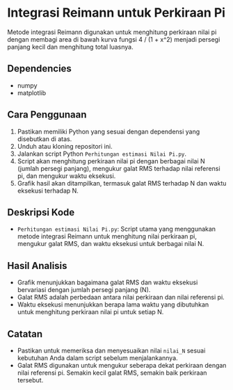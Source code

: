 # Integrasi Reimann untuk Perkiraan Pi

Metode integrasi Reimann digunakan untuk menghitung perkiraan nilai pi dengan membagi area di bawah kurva fungsi 4 / (1 + x^2) menjadi persegi panjang kecil dan menghitung total luasnya.

## Dependencies

- numpy
- matplotlib

## Cara Penggunaan

1. Pastikan memiliki Python yang sesuai dengan dependensi yang disebutkan di atas.
2. Unduh atau kloning repositori ini.
3. Jalankan script Python `Perhitungan estimasi Nilai Pi.py`.
4. Script akan menghitung perkiraan nilai pi dengan berbagai nilai N (jumlah persegi panjang), mengukur galat RMS terhadap nilai referensi pi, dan mengukur waktu eksekusi.
5. Grafik hasil akan ditampilkan, termasuk galat RMS terhadap N dan waktu eksekusi terhadap N.

## Deskripsi Kode

- `Perhitungan estimasi Nilai Pi.py`: Script utama yang menggunakan metode integrasi Reimann untuk menghitung nilai perkiraan pi, mengukur galat RMS, dan waktu eksekusi untuk berbagai nilai N.

## Hasil Analisis

- Grafik menunjukkan bagaimana galat RMS dan waktu eksekusi bervariasi dengan jumlah persegi panjang (N).
- Galat RMS adalah perbedaan antara nilai perkiraan dan nilai referensi pi.
- Waktu eksekusi menunjukkan berapa lama waktu yang dibutuhkan untuk menghitung perkiraan nilai pi untuk setiap N.

## Catatan

- Pastikan untuk memeriksa dan menyesuaikan nilai `nilai_N` sesuai kebutuhan Anda dalam script sebelum menjalankannya.
- Galat RMS digunakan untuk mengukur seberapa dekat perkiraan dengan nilai referensi pi. Semakin kecil galat RMS, semakin baik perkiraan tersebut.
